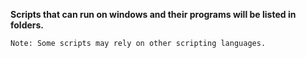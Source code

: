 **Scripts that can run on windows and their programs will be listed in folders.**
```
Note: Some scripts may rely on other scripting languages.
```